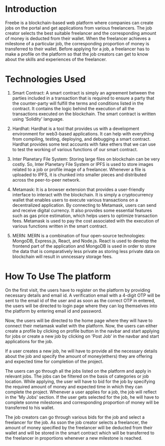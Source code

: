 # Introduction

Freebe is a blockchain-based web platform where companies can create jobs on the portal and get applications from various freelancers. The job creator selects the best suitable freelancer and the corresponding amount of money is deducted from their wallet. When the freelancer achieves a milestone of a particular job, the corresponding proportion of money is transferred to their wallet. Before applying for a job, a freelancer has to make a profile on the platform so that the job creators can get to know about the skills and experiences of the freelancer.


# Technologies Used

1. Smart Contract: A smart contract is simply an agreement between the parties included in a transaction that is required to ensure a party that the counter-party will fulfill the terms and conditions listed in the contract. It contains the logic behind the execution of all the transactions executed on the blockchain. The smart contract is written using 'Solidity' language.

2. Hardhat: Hardhat is a tool that provides us with a development environment for web3-based applications. It can help with everything from compiling, testing, deploying, and debugging a smart contract. Hardhat provides some test accounts with fake ethers that we can use to test the working of various functions of our smart contract.

3. Inter Planetary File System: Storing large files on blockchain can be very costly. So, Inter Planetary File System or IPFS is used to store images related to a job or profile image of a freelancer. Whenever a file is uploaded to IPFS, it is chunked into smaller pieces and distributed across the peer-to-peer network.

4. Metamask: It is a browser extension that provides a user-friendly interface to interact with the blockchain. It is simply a cryptocurrency wallet that enables users to execute various transactions on a decentralized application. By connecting to Metamask, users can send and receive digital currency. It also provides some essential features such as gas price estimation, which helps users to optimize transaction fees. Metamask is used to pay the cost associated with the execution of various functions written in the smart contract.

5. MERN: MERN is a combination of four open-source technologies: MongoDB, Express.js, React, and Node.js. React is used to develop the frontend part of the application and MongoDB is used in order to store the data that is comparatively less private as storing less private data on blockchain will result in unncessary storage fees.


# How To Use The platform

On the first visit, the users have to register on the platform by providing necessary details and email id. A verification email with a 4-digit OTP will be sent to the email id of the user and as soon as the correct OTP in entered, the users will be directed to login page where they can log themselves into the platform by entering email id and password. 

Now, the users will be directed to the home page where they will have to connect their metamask wallet with the platform. Now, the  users can either create a profile by clicking on profile button in the navbar and start applying for jobs or create a new job by clicking on 'Post Job' in the navbar and start applications for the job. 

If a user creates a new job, he will have to provide all the necessary details about the job and specify the amount of money(ethers) they are offering and expected time for completion of the project.

The users can go through all the jobs listed on the platform and apply in relevant jobs. The jobs can be filtered on the basis of categories or job location. While applying, the user will have to bid for the job by specifying the required amount of money and expected time in which they can complete the project. Whenever a user applies for a job, the job will reflect in the 'My Jobs' section. If the user gets selected for the job, he will have to complete sonme milestones and corresponding proportion of money will be transferred to his wallet.

The job creators can go through various bids for the job and select a freelancer for the job. As sson the job creator selects a freelancer, the amount of money specified by the freelancer will be deducted from their wallet and will be stored in the smart contract which will be transferred to the freelancer in proportions whenever a new milestone is reached.
